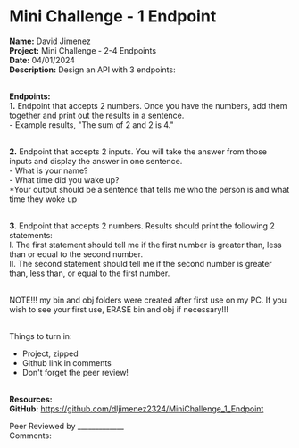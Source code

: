 # Mini Challenge - 1 Endpoint

<b>Name:</b> David Jimenez<br>
<b>Project:</b> Mini Challenge - 2-4 Endpoints <br>
<b>Date:</b> 04/01/2024 <br>
<strong>Description:</strong>
Design an API with 3 endpoints: <br> <br>

<b>Endpoints:</b> <br>
<b>1.</b> Endpoint that accepts 2 numbers.  Once you have the numbers, add them together and print out the results in a sentence. <br>
     - Example results, "The sum of 2 and 2 is 4." <br> <br>

<b>2.</b> Endpoint that accepts 2 inputs. You will take the answer from those inputs and display the answer in one sentence. <br>
     - What is your name?  <br>
     - What time did you wake up? <br>
     *Your output should be a sentence that tells me who the person is and what time they woke up <br> <br>

<b>3.</b> Endpoint that accepts 2 numbers. Results should print the following 2 statements: <br>
     I. The first statement should tell me if the first number is greater than, less than or equal to the second number. <br>
     II. The second statement should tell me if the second number is greater than, less than, or equal to the first number. <br> <br>

NOTE!!!  my bin and obj folders were created after first use on my PC.  If you wish to see your first use, ERASE bin and obj  if necessary!!! <br><br>

Things to turn in: <br>
- Project, zipped <br>
- Github link in comments <br>
- Don't forget the peer review! <br> <br>


<b>Resources:</b> <br>
<b>GitHub:</b> https://github.com/dljimenez2324/MiniChallenge_1_Endpoint <br>


Peer Reviewed by _____________ <br>
Comments:  <br> <br>